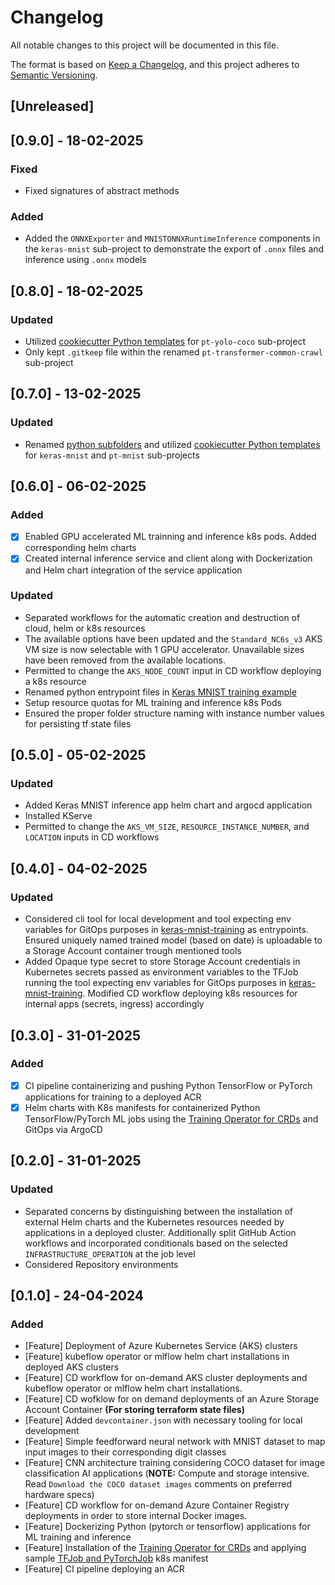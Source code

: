 # Changelog

All notable changes to this project will be documented in this file.

The format is based on [Keep a Changelog](https://keepachangelog.com/en/1.0.0/),
and this project adheres to [Semantic Versioning](https://semver.org/spec/v2.0.0.html).

## [Unreleased]

## [0.9.0] - 18-02-2025

### Fixed

- Fixed signatures of abstract methods

### Added

- Added the `ONNXExporter` and `MNISTONNXRuntimeInference` components in the `keras-mnist` sub-project to demonstrate the export of `.onnx` files and inference using `.onnx` models

## [0.8.0] - 18-02-2025

### Updated

- Utilized [cookiecutter Python templates](https://github.com/MGTheTrain/python-machine-learning-starter) for `pt-yolo-coco` sub-project
- Only kept `.gitkeep` file within the renamed `pt-transformer-common-crawl` sub-project

## [0.7.0] - 13-02-2025

### Updated

- Renamed [python subfolders](./python/) and utilized [cookiecutter Python templates](https://github.com/MGTheTrain/python-machine-learning-starter) for `keras-mnist` and `pt-mnist` sub-projects

## [0.6.0] - 06-02-2025

### Added

- [x] Enabled GPU accelerated ML trainning and inference k8s pods. Added corresponding helm charts
- [x] Created internal inference service and client along with Dockerization and Helm chart integration of the service application

### Updated

- Separated workflows for the automatic creation and destruction of cloud, helm or k8s resources
- The available options have been updated and the `Standard_NC6s_v3` AKS VM size is now selectable with 1 GPU accelerator. Unavailable sizes have been removed from the available locations.
- Permitted to change the `AKS_NODE_COUNT` input in CD workflow deploying a k8s resource 
- Renamed python entrypoint files in [Keras MNIST training example](./python/keras-mnist-training/)
- Setup resource quotas for ML training and inference k8s Pods 
- Ensured the proper folder structure naming with instance number values for persisting tf state files

## [0.5.0] - 05-02-2025

### Updated

- Added Keras MNIST inference app helm chart and argocd application
- Installed KServe
- Permitted to change the `AKS_VM_SIZE`, `RESOURCE_INSTANCE_NUMBER`, and `LOCATION` inputs in CD workflows 

## [0.4.0] - 04-02-2025

### Updated

- Considered cli tool for local development and tool expecting env variables for GitOps purposes in [keras-mnist-training](./python/keras-mnist-training/) as entrypoints. Ensured uniquely named trained model (based on date) is uploadable to a Storage Account container trough mentioned tools
- Added Opaque type secret to store Storage Account credentials in Kubernetes secrets passed as environment variables to the TFJob running the tool expecting env variables for GitOps purposes in [keras-mnist-training](./python/keras-mnist-training/). Modified CD workflow deploying k8s resources for internal apps (secrets, ingress) accordingly

## [0.3.0] - 31-01-2025

### Added

- [x] CI pipeline containerizing and pushing Python TensorFlow or PyTorch applications for training to a deployed ACR
- [x] Helm charts with K8s manifests for containerized Python TensorFlow/PyTorch ML jobs using the [Training Operator for CRDs](https://github.com/kubeflow/training-operator) and GitOps via ArgoCD

## [0.2.0] - 31-01-2025

### Updated

- Separated concerns by distinguishing between the installation of external Helm charts and the Kubernetes resources needed by applications in a deployed cluster. Additionally split GitHub Action workflows and incorporated conditionals based on the selected `INFRASTRUCTURE_OPERATION` at the job level
- Considered Repository environments

## [0.1.0] - 24-04-2024

### Added

- [Feature] Deployment of Azure Kubernetes Service (AKS) clusters
- [Feature] kubeflow operator or mlflow helm chart installations in deployed AKS clusters
- [Feature] CD workflow for on-demand AKS cluster deployments and kubeflow operator or mlflow helm chart installations. 
- [Feature] CD wofklow for on demand deployments of an Azure Storage Account Container **(For storing terraform state files)**
- [Feature] Added `devcontainer.json` with necessary tooling for local development
- [Feature] Simple feedforward neural network with MNIST dataset to map input images to their corresponding digit classes 
- [Feature] CNN architecture training considering COCO dataset for image classification AI applications (**NOTE:** Compute and storage intensive. Read `Download the COCO dataset images` comments on preferred hardware specs)
- [Feature] CD workflow for on-demand Azure Container Registry deployments in order to store internal Docker images.
- [Feature] Dockerizing Python (pytorch or tensorflow) applications for ML training and inference
- [Feature] Installation of the [Training Operator for CRDs](https://github.com/kubeflow/training-operator) and applying sample [TFJob and PyTorchJob](https://www.kubeflow.org/docs/components/training/overview/) k8s manifest
- [Feature] CI pipeline deploying an ACR